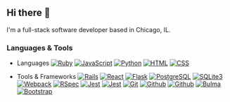## Hi there 👋

I'm a full-stack software developer based in Chicago, IL. 

### Languages & Tools
 - Languages
[![Ruby](https://img.shields.io/badge/Ruby-CC342D?style=for-the-badge&logo=ruby&logoColor=white)](#)
[![JavaScript](https://img.shields.io/badge/JavaScript-323330?style=for-the-badge&logo=javascript&logoColor=F7DF1E)](#)
[![Python](https://img.shields.io/badge/Python-FFD43B?style=for-the-badge&logo=python&logoColor=blue)](#)
[![HTML](https://img.shields.io/badge/HTML5-E34F26?style=for-the-badge&logo=html5&logoColor=white)](#)
[![CSS](https://img.shields.io/badge/CSS3-1572B6?style=for-the-badge&logo=css3&logoColor=white)](#)

 - Tools & Frameworks
[![Rails](https://img.shields.io/badge/Ruby_on_Rails-CC0000?style=for-the-badge&logo=ruby-on-rails&logoColor=white)](#)
[![React](https://img.shields.io/badge/React-20232A?style=for-the-badge&logo=react&logoColor=61DAFB)](#)
[![Flask](https://img.shields.io/badge/Flask-000000?style=for-the-badge&logo=flask&logoColor=white)](#)
[![PostgreSQL](https://img.shields.io/badge/PostgreSQL-316192?style=for-the-badge&logo=postgresql&logoColor=white)](#)
[![SQLite3](https://img.shields.io/badge/SQLite-07405E?style=for-the-badge&logo=sqlite&logoColor=white)](#)
[![Webpack](https://img.shields.io/badge/Webpack-8DD6F9?style=for-the-badge&logo=Webpack&logoColor=white)](#)
[![RSpec](https://img.shields.io/badge/-RSpec-000?style=for-the-badge&logo=rpsec)](#) [![Jest](https://img.shields.io/badge/-Jest-000?style=for-the-badge&logo=jest)](#)
[![Jest](https://img.shields.io/badge/Jest-C21325?style=for-the-badge&logo=jest&logoColor=white)](#)
[![Git](https://img.shields.io/badge/GIT-E44C30?style=for-the-badge&logo=git&logoColor=white)](#)
[![Github](https://img.shields.io/badge/GitHub-100000?style=for-the-badge&logo=github&logoColor=white)](#)
[![Github](https://img.shields.io/badge/VSCode-0078D4?style=for-the-badge&logo=visual%20studio%20code&logoColor=white)](#)
[![Bulma](https://img.shields.io/badge/Bulma-00D1B2?style=for-the-badge&logo=Bulma&logoColor=white)](#)
[![Bootstrap](https://img.shields.io/badge/Bootstrap-563D7C?style=for-the-badge&logo=bootstrap&logoColor=white)](#)



<!--
**crolfs47/crolfs47** is a ✨ _special_ ✨ repository because its `README.md` (this file) appears on your GitHub profile.

Here are some ideas to get you started:

- 🔭 I’m currently working on ...
- 🌱 I’m currently learning ...
- 👯 I’m looking to collaborate on ...
- 🤔 I’m looking for help with ...
- 💬 Ask me about ...
- 📫 How to reach me: ...
- 😄 Pronouns: ...
- ⚡ Fun fact: ...
-->
